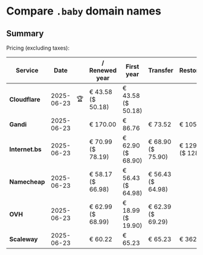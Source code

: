 # Compare `.baby` domain names

## Summary

Pricing (excluding taxes):

| Service | Date |  | / Renewed year | First year | Transfer | Restoration |
|--|--|--|--|--|--|--|
| **Cloudflare** | 2025-06-23 | 🏆 | € 43.58<br>($ 50.18) | € 43.58<br>($ 50.18) |  |  |
| **Gandi** | 2025-06-23 |  | € 170.00 | € 86.76 | € 73.52 | € 105.18 |
| **Internet.bs** | 2025-06-23 |  | € 70.99<br>($ 78.19) | € 62.90<br>($ 68.90) | € 68.90<br>($ 75.90) | € 129.95<br>($ 128.35) |
| **Namecheap** | 2025-06-23 |  | € 58.17<br>($ 66.98) | € 56.43<br>($ 64.98) | € 56.43<br>($ 64.98) |  |
| **OVH** | 2025-06-23 |  | € 62.99<br>($ 68.99) | € 18.99<br>($ 19.90) | € 62.39<br>($ 69.29) |  |
| **Scaleway** | 2025-06-23 |  | € 60.22 | € 65.23 | € 65.23 | € 362.76 |
